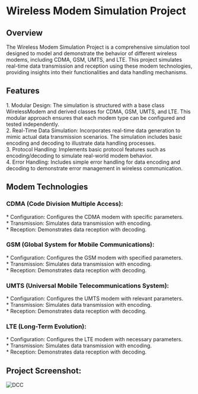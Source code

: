 <h1>Wireless Modem Simulation Project</h1>

<h2>Overview</h2>
The Wireless Modem Simulation Project is a comprehensive simulation tool designed to model and demonstrate the behavior of different wireless modems, including CDMA, GSM, UMTS, and LTE. This project simulates real-time data transmission and reception using these modem technologies, providing insights into their functionalities and data handling mechanisms.

<h2>Features</h2>
1. Modular Design: The simulation is structured with a base class WirelessModem and derived classes for CDMA, GSM, UMTS, and LTE. This modular approach ensures that each modem type can be configured and tested independently.</br>
2. Real-Time Data Simulation: Incorporates real-time data generation to mimic actual data transmission scenarios. The simulation includes basic encoding and decoding to illustrate data handling processes.</br>
3. Protocol Handling: Implements basic protocol features such as encoding/decoding to simulate real-world modem behavior.</br>
4. Error Handling: Includes simple error handling for data encoding and decoding to demonstrate error management in wireless communication.

<h2>Modem Technologies</h2>
<h3>CDMA (Code Division Multiple Access):</h3>
* Configuration: Configures the CDMA modem with specific parameters.</br>
* Transmission: Simulates data transmission with encoding.</br>
* Reception: Demonstrates data reception with decoding.

<h3>GSM (Global System for Mobile Communications):</h3>
* Configuration: Configures the GSM modem with specified parameters.</br>
* Transmission: Simulates data transmission with encoding.</br>
* Reception: Demonstrates data reception with decoding.

<h3>UMTS (Universal Mobile Telecommunications System):</h3>
* Configuration: Configures the UMTS modem with relevant parameters.</br>
* Transmission: Simulates data transmission with encoding.</br>
* Reception: Demonstrates data reception with decoding.

<h3>LTE (Long-Term Evolution):</h3>
* Configuration: Configures the LTE modem with necessary parameters.</br>
* Transmission: Simulates data transmission with encoding.</br>
* Reception: Demonstrates data reception with decoding.

<h2>Project Screenshot:</h2>

![DCC](https://github.com/user-attachments/assets/fa78dfb2-51d6-4381-be3d-3d7ff8c02588)
